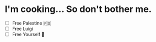 # I'm cooking... So don't bother me.
- [ ] Free Palestine  🇵🇸
- [ ] Free Luigi
- [ ] Free Yourself 💎
